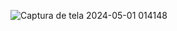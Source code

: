 ![Captura de tela 2024-05-01 014148](https://github.com/NicoleValleGurgel/DIO-Bootcamp-Java/assets/160984178/5b5e6725-865d-4902-9374-592f3b240389)
